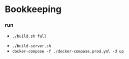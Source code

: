 # Bookkeeping

### run

* `./build.sh full`

- `./build-server.sh`
- `docker-compose -f ./docker-compose.prod.yml -d up` 

